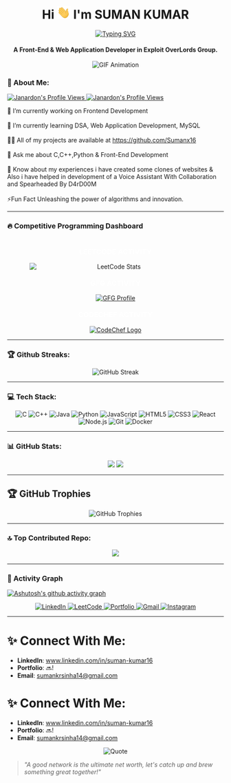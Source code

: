 <h1 align="center">Hi <img src="https://raw.githubusercontent.com/ABSphreak/ABSphreak/master/gifs/Hi.gif" height="30px"> I'm SUMAN KUMAR</h1>

<p align="center">
  <a href="https://git.io/typing-svg">
    <img src="https://readme-typing-svg.demolab.com?font=Rowdies&weight=700&size=27&pause=1000&color=ADD8E6&center=true&vCenter=true&width=435&lines=I+am+a+Web+Developer+%F0%9F%9A%80;I+am+a+Coder+%F0%9F%91%BE;I+am+a+Entrepreneur+%F0%9F%92%A1" alt="Typing SVG" />
  </a>
</p>

<h4 align="center">A Front-End & Web Application Developer in Exploit OverLords Group. </h4>
<div align="center">
     <td align="left" valign="top">      
   </td>
      <td align="right" valign="top">
        <img src="https://user-images.githubusercontent.com/74038190/225813708-98b745f2-7d22-48cf-9150-083f1b00d6c9.gif" width="500" height="300" alt="GIF Animation"/>
      </td>
</div>

### 💫 About Me:
<a href="#">
  <img alt="Janardon's Profile Views" src="https://komarev.com/ghpvc/?username=sumanx16&color=blue" /> 
</a>
<a href="https://github.com/janardannn?tab=followers">
  <img alt="Janardon's Profile Views" src="https://img.shields.io/github/followers/janardannn.svg?style=flat&label=Follow" />
</a>
</h1>

🔭 I’m currently working on Frontend Development<br><br>🌱 I’m currently learning DSA, Web Application Development, MySQL <br><br>👨‍💻 All of my projects are available at https://github.com/Sumanx16<br><br>💬 Ask me about C,C++,Python & Front-End Development<br><br>📄 Know about my experiences i have created some clones of websites & Also i have helped in development of a Voice Assistant With Collaboration and Spearheaded By D4rD00M <br><br>⚡Fun Fact Unleashing the power of algorithms and innovation.

---

### 🔥 Competitive Programming Dashboard  

<div align="center" style="display: flex; flex-direction: column; align-items: center;">

  <h3 style="color: white;">LEETCODE ACTIVITY</h3>
  <img src="https://leetcard.jacoblin.cool/Sumankr01?theme=dark&ext=activity" width="400px" alt="LeetCode Stats" />

  <h3 style="color: white; margin-top: 20px;">GFG ACTIVITY</h3>
  <a href="https://www.geeksforgeeks.org/user/petersin3z/" target="_blank">
    <img src="https://media.geeksforgeeks.org/gfg-gg-logo.svg" width="150px" alt="GFG Profile" />
  </a>
  
<h3 style="color: white; margin-top: 20px;">CODECHEF ACTIVITY</h3>
<a href="https://www.codechef.com/users/sumankr01" target="_blank">
  <img src="https://cdn.codechef.com/images/cc-logo.svg" width="240px" alt="CodeChef Logo" />
</a>
  
</div>

---

### 🏆 Github Streaks:
<div align="center">
  <img src="https://streak-stats.vercel.app/?user=udit01111&theme=radical&hide_border=true" alt="GitHub Streak" />
</div>

---

### 💻 Tech Stack:
  <div align="center">

  ![C](https://img.shields.io/badge/c-%2300599C.svg?style=for-the-badge&logo=c&logoColor=white) 
  ![C++](https://img.shields.io/badge/c++-%2300599C.svg?style=for-the-badge&logo=c%2B%2B&logoColor=white)
  ![Java](https://img.shields.io/badge/java-%23ED8B00.svg?style=for-the-badge&logo=java&logoColor=white) 
  ![Python](https://img.shields.io/badge/python-3670A0?style=for-the-badge&logo=python&logoColor=ffdd54)
  ![JavaScript](https://img.shields.io/badge/javascript-%23F7DF1E.svg?style=for-the-badge&logo=javascript&logoColor=black)
  ![HTML5](https://img.shields.io/badge/html5-%23E34F26.svg?style=for-the-badge&logo=html5&logoColor=white)
  ![CSS3](https://img.shields.io/badge/css3-%231572B6.svg?style=for-the-badge&logo=css3&logoColor=white)
  ![React](https://img.shields.io/badge/react-%2361DAFB.svg?style=for-the-badge&logo=react&logoColor=black)
  ![Node.js](https://img.shields.io/badge/node.js-%23339933.svg?style=for-the-badge&logo=node.js&logoColor=white)
  ![Git](https://img.shields.io/badge/git-%23F05033.svg?style=for-the-badge&logo=git&logoColor=white)
  ![Docker](https://img.shields.io/badge/docker-%230db7ed.svg?style=for-the-badge&logo=docker&logoColor=white)

</div>

---

### 📊 GitHub Stats:
<div align="center">
    <img width="47%" src="https://github-readme-stats.vercel.app/api?username=Sumanx16&theme=dracula&hide_border=false&include_all_commits=true&count_private=true"/>
    <img width="37%" src="https://github-readme-stats.vercel.app/api/top-langs/?username=Sumanx16&theme=dracula&hide_border=false&include_all_commits=true&count_private=true&layout=compact"/>
</div>

---

## 🏆 GitHub Trophies
<p align="center">
    <img src="https://github-profile-trophy.vercel.app/?username=Sumanx16&theme=gruvbox&no-frame=false&no-bg=false&margin-w=0" alt="GitHub Trophies">
</p>


---

### 🔝 Top Contributed Repo:
<div align="center">
     <img src="https://github-contributor-stats.vercel.app/api?username=Sumanx16&limit=5&theme=dracula&combine_all_yearly_contributions=true"/><br/>
</div>

---

### 🌟 Activity Graph  
[![Ashutosh's github activity graph](https://github-readme-activity-graph.vercel.app/graph?username=sumanx16&theme=github-light)](https://github.com/ashutosh00710/github-readme-activity-graph)


<div align="center">
  
  <a href="https://www.linkedin.com/in/suman-kumar16/" target="_blank">
    <img src="https://img.shields.io/badge/LinkedIn-%230A66C2.svg?style=for-the-badge&logo=linkedin&logoColor=white" alt="LinkedIn"/>
  </a>

  <a href="https://leetcode.com/sumankr01/" target="_blank">
    <img src="https://img.shields.io/badge/LeetCode-%23FFA116.svg?style=for-the-badge&logo=leetcode&logoColor=white" alt="LeetCode"/>
  </a>

  <a href="https://https://sumanx16.github.io//" target="_blank">
    <img src="https://img.shields.io/badge/Portfolio-%23000000.svg?style=for-the-badge&logo=vercel&logoColor=white" alt="Portfolio"/>
  </a>

  <a href="mailto:your-sumankrsinha14@gmail.com" target="_blank">
    <img src="https://img.shields.io/badge/Gmail-D14836?style=for-the-badge&logo=gmail&logoColor=white" alt="Gmail"/>
  </a>

  <a href="https://www.instagram.com/sumansfw/" target="_blank">
    <img src="https://img.shields.io/badge/Instagram-%23E4405F.svg?style=for-the-badge&logo=instagram&logoColor=white" alt="Instagram"/>
  </a>

</div>

---  
  

# ✨ Connect With Me:

- **LinkedIn**: www.linkedin.com/in/suman-kumar16
- **Portfolio**: 🔜!  
- **Email**: sumankrsinha14@gmail.com
# ✨ Connect With Me:

- **LinkedIn**: www.linkedin.com/in/suman-kumar16
- **Portfolio**: 🔜!  
- **Email**: sumankrsinha14@gmail.com

<div align="center">
  <img src="https://quotes-github-readme.vercel.app/api?type=horizontal&theme=gruvbox" alt="Quote"/>
</div>



> *"A good network is the ultimate net worth, let's catch up and brew something great together!"*
